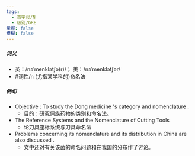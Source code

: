 ```yaml
---
tags:
  - 首字母/N
  - 级别/GRE
掌握: false
模糊: false
---
```

##### 词义
- 英：/nəˈmenklətʃə(r)/； 美：/nəˈmenklətʃər/
- #词性/n  (尤指某学科的)命名法
##### 例句
- Objective : To study the Dong medicine 's category and nomenclature .
	- 目的：研究侗族药物的类别和命名法。
- The Reference Systems and the Nomenclature of Cutting Tools
	- 论刀具座标系统与刀具命名法
- Problems concerning its nomenclature and its distribution in China are also discussed .
	- 文中还对有关该菌的命名问题和在我国的分布作了讨论。
